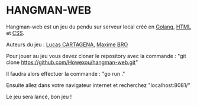 # HANGMAN-WEB

Hangman-web est un jeu du pendu sur serveur local créé en [Golang](https://go.dev/), [HTML](https://fr.wikipedia.org/wiki/Hypertext_Markup_Language) et [CSS](https://fr.wikipedia.org/wiki/Feuilles_de_style_en_cascade).

  Auteurs du jeu :
    [Lucas CARTAGENA](https://github.com/Howexou),
    [Maxime BRO](https://github.com/MaxouJoestar)



Pour jouer au jeu vous devez cloner le repository avec la commande : "git clone https://github.com/Howexou/hangman-web.git"

Il faudra alors effectuer la commande : "go run ."

Ensuite allez dans votre navigateur internet et recherchez "localhost:8081/" 

Le jeu sera lancé, bon jeu !


